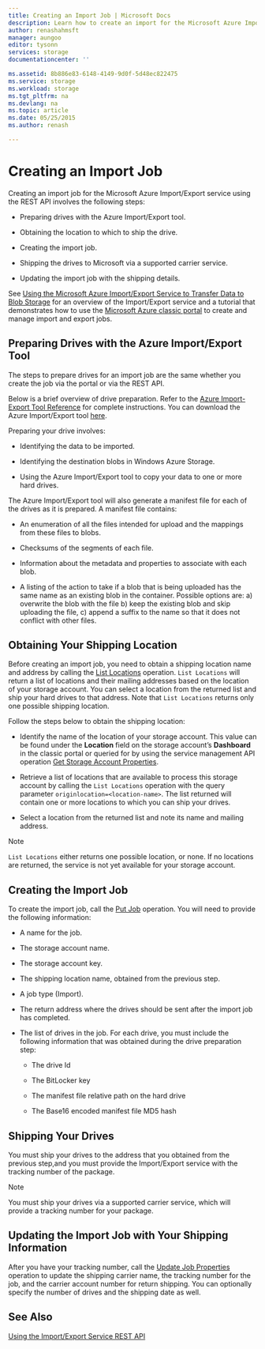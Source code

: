 ```yaml
---
title: Creating an Import Job | Microsoft Docs
description: Learn how to create an import for the Microsoft Azure Import-Export Service
author: renashahmsft
manager: aungoo
editor: tysonn
services: storage
documentationcenter: ''

ms.assetid: 8b886e83-6148-4149-9d0f-5d48ec822475
ms.service: storage
ms.workload: storage 
ms.tgt_pltfrm: na
ms.devlang: na
ms.topic: article
ms.date: 05/25/2015
ms.author: renash

---
```

# Creating an Import Job
Creating an import job for the Microsoft Azure Import/Export service using the REST API involves the following steps:  
  
-   Preparing drives with the Azure Import/Export tool.  
  
-   Obtaining the location to which to ship the drive.  
  
-   Creating the import job.  
  
-   Shipping the drives to Microsoft via a supported carrier service.  
  
-   Updating the import job with the shipping details.  
  
 See [Using the Microsoft Azure Import/Export Service to Transfer Data to Blob Storage](http://go.microsoft.com/fwlink/?LinkID=329852&clcid=0x409) for an overview of the Import/Export service and a tutorial that demonstrates how to use the [Microsoft Azure classic portal](http://www.windowsazure.com/) to create and manage import and export jobs.  
  
## Preparing Drives with the Azure Import/Export Tool  
 The steps to prepare drives for an import job are the same whether you create the job via the portal or via the REST API.  
  
 Below is a brief overview of drive preparation. Refer to the [Azure Import-Export Tool Reference](storage-import-export-tool-how-to-v1.md) for complete instructions. You can download the Azure Import/Export tool [here](http://go.microsoft.com/fwlink/?LinkID=301900).  
  
 Preparing your drive involves:  
  
-   Identifying the data to be imported.  
  
-   Identifying the destination blobs in Windows Azure Storage.  
  
-   Using the Azure Import/Export tool to copy your data to one or more hard drives.  
  
 The Azure Import/Export tool will also generate a manifest file for each of the drives as it is prepared. A manifest file contains:  
  
-   An enumeration of all the files intended for upload and the mappings from these files to blobs.  
  
-   Checksums of the segments of each file.  
  
-   Information about the metadata and properties to associate with each blob.  
  
-   A listing of the action to take if a blob that is being uploaded has the same name as an existing blob in the container. Possible options are: a) overwrite the blob with the file b) keep the existing blob and skip uploading the file, c) append a suffix to the name so that it does not conflict with other files.  
  
## Obtaining Your Shipping Location  
 Before creating an import job, you need to obtain a shipping location name and address by calling the [List Locations](/rest/api/storageservices/importexport/List-Locations2) operation. `List Locations` will return a list of locations and their mailing addresses based on the location of your storage account. You can select a location from the returned list and ship your hard drives to that address. Note that `List Locations` returns only one possible shipping location.  
  
 Follow the steps below to obtain the shipping location:  
  
-   Identify the name of the location of your storage account. This value can be found under the **Location** field on the storage account’s **Dashboard** in the classic portal or queried for by using the service management API operation [Get Storage Account Properties](../fileservices/Get%20Storage%20Account%20Properties1.md).  
  
-   Retrieve a list of locations that are available to process this storage account by calling the `List Locations` operation with the query parameter `originlocation=<location-name>`. The list returned will contain one or more locations to which you can ship your drives.  
  
-   Select a location from the returned list and note its name and mailing address.  
  
> [!NOTE]
>  `List Locations` either returns one possible location, or none. If no locations are returned, the service is not yet available for your storage account.  
  
## Creating the Import Job  
 To create the import job, call the [Put Job](/rest/api/storageservices/importexport/Put-Job) operation. You will need to provide the following information:  
  
-   A name for the job.  
  
-   The storage account name.  
  
-   The storage account key.  
  
-   The shipping location name, obtained from the previous step.  
  
-   A job type (Import).  
  
-   The return address where the drives should be sent after the import job has completed.  
  
-   The list of drives in the job. For each drive, you must include the following information that was obtained during the drive preparation step:  
  
    -   The drive Id  
  
    -   The BitLocker key  
  
    -   The manifest file relative path on the hard drive  
  
    -   The Base16 encoded manifest file MD5 hash  
  
## Shipping Your Drives  
 You must ship your drives to the address that you obtained from the previous step,and you must provide the Import/Export service with the tracking number of the package.  
  
> [!NOTE]
>  You must ship your drives via a supported carrier service, which will provide a tracking number for your package.  
  
## Updating the Import Job with Your Shipping Information  
 After you have your tracking number, call the [Update Job Properties](/rest/api/storageservices/importexport/Update-Job-Properties) operation to update the shipping carrier name, the tracking number for the job, and the carrier account number for return shipping. You can optionally specify the number of drives and the shipping date as well.  
  
## See Also  
 [Using the Import/Export Service REST API](storage-import-export-using-the-rest-api.md)